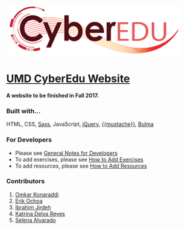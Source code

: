 ![UMD CyberEdu logo](./assets/CyberEdu_logo.png)

# [UMD CyberEdu Website](https://umdcyberedu.github.io)

**A website to be finished in Fall 2017.**

### Built with...
HTML,
CSS,
[Sass](http://sass-lang.com/),
JavaScript,
[jQuery](https://jquery.com/),
[{{mustache}}](https://mustache.github.io/),
[Bulma](http://bulma.io/)

### For Developers
* Please see [General Notes for Developers](./notes/general_notes.md)
* To add exercises, please see [How to Add Exercises](./notes/how_to_add_exercises.md)
* To add resources, please see [How to Add Resources](./notes/how_to_add_resource.md)

### Contributors

1. [Omkar Konaraddi](https://konaraddio.github.io/)
2. [Erik Ochoa](https://github.com/erik-ochoa)
3. [Ibrahim Jirdeh](https://github.com/ijirdeh5)
4. [Katrina Delos Reyes](https://github.com/kdreyes)
5. [Selena Alvarado](https://github.com/salvarado)
